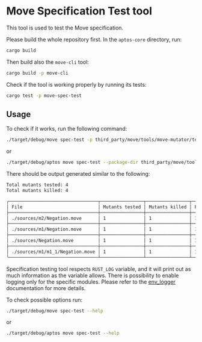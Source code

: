 # Move Specification Test tool

This tool is used to test the Move specification.

Please build the whole repository first. In the `aptos-core` directory, run:
```bash
cargo build
```

Then build also the `move-cli` tool:
```bash
cargo build -p move-cli
```

Check if the tool is working properly by running its tests:
```bash
cargo test -p move-spec-test
```

## Usage

To check if it works, run the following command:
```bash
./target/debug/move spec-test -p third_party/move/tools/move-mutator/tests/move-assets/same_names
```

or

```bash
./target/debug/aptos move spec-test --package-dir third_party/move/tools/move-mutator/tests/move-assets/same_names
```

There should be output generated similar to the following:
```bash
Total mutants tested: 4
Total mutants killed: 4

╭─────────────────────────────────┬────────────────┬────────────────┬────────────╮
│ File                            │ Mutants tested │ Mutants killed │ Percentage │
├─────────────────────────────────┼────────────────┼────────────────┼────────────┤
│ ./sources/m2/Negation.move      │ 1              │ 1              │ 100.00%    │
├─────────────────────────────────┼────────────────┼────────────────┼────────────┤
│ ./sources/m1/Negation.move      │ 1              │ 1              │ 100.00%    │
├─────────────────────────────────┼────────────────┼────────────────┼────────────┤
│ ./sources/Negation.move         │ 1              │ 1              │ 100.00%    │
├─────────────────────────────────┼────────────────┼────────────────┼────────────┤
│ ./sources/m1/m1_1/Negation.move │ 1              │ 1              │ 100.00%    │
╰─────────────────────────────────┴────────────────┴────────────────┴────────────╯
```

Specification testing tool respects `RUST_LOG` variable, and it will print out as much information as the variable allows. There is possibility to enable logging only for the specific modules. Please refer to the [env_logger](https://docs.rs/env_logger/latest/env_logger/) documentation for more details.

To check possible options run:
```bash
./target/debug/move spec-test --help
```
or
```bash
./target/debug/aptos move spec-test --help
```